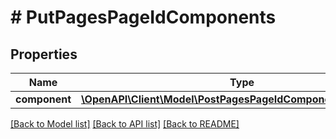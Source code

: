 # # PutPagesPageIdComponents

## Properties

Name | Type | Description | Notes
------------ | ------------- | ------------- | -------------
**component** | [**\OpenAPI\Client\Model\PostPagesPageIdComponentsComponent**](PostPagesPageIdComponentsComponent.md) |  | [optional]

[[Back to Model list]](../../README.md#models) [[Back to API list]](../../README.md#endpoints) [[Back to README]](../../README.md)
